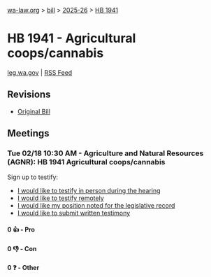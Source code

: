 [wa-law.org](/) > [bill](/bill/) > [2025-26](/bill/2025-26/) > [HB 1941](/bill/2025-26/hb/1941/)

# HB 1941 - Agricultural coops/cannabis
[leg.wa.gov](https://app.leg.wa.gov/billsummary?BillNumber=1941&Year=2025&Initiative=false) | [RSS Feed](./rss.xml)

## Revisions
* [Original Bill](1/)

## Meetings
### Tue 02/18 10:30 AM - Agriculture and Natural Resources (AGNR): HB 1941 Agricultural coops/cannabis
Sign up to testify:
* [I would like to testify in person during the hearing](https://app.leg.wa.gov/csi/Testifier/Add?chamber=House&mId=32815&aId=163939&caId=25900&tId=1)
* [I would like to testify remotely](https://app.leg.wa.gov/csi/Testifier/Add?chamber=House&mId=32815&aId=163939&caId=25900&tId=2)
* [I would like my position noted for the legislative record](https://app.leg.wa.gov/csi/Testifier/Add?chamber=House&mId=32815&aId=163939&caId=25900&tId=3)
* [I would like to submit written testimony](https://app.leg.wa.gov/csi/Testifier/Add?chamber=House&mId=32815&aId=163939&caId=25900&tId=4)

#### 0 👍 - Pro

#### 0 👎 - Con

#### 0 ❓ - Other
